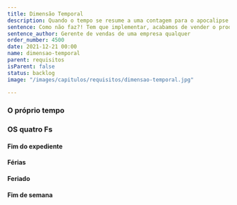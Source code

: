 ```yaml
---
title: Dimensão Temporal
description: Quando o tempo se resume a uma contagem para o apocalipse
sentence: Como não faz?! Tem que implementar, acabamos de vender o produto com isto.
sentence_author: Gerente de vendas de uma empresa qualquer
order_number: 4500
date: 2021-12-21 00:00
name: dimensao-temporal
parent: requisitos
isParent: false
status: backlog
image: "/images/capitulos/requisitos/dimensao-temporal.jpg"

---
```


### O próprio tempo

### OS quatro Fs

#### Fim do expediente

#### Férias

#### Feriado

#### Fim de semana

<!--
Regra do escoteiro:  “sempre deixar o código um pouco melhor do que ele estava quando começou a mexer”.

Regra do escoteiro maldito?  “sempre deixar o código um pouco pior do que ele estava quando começou a mexer”. -->
